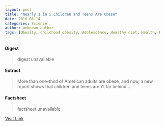 ```yaml
---
layout: post
title: "Nearly 1 in 5 Children and Teens Are Obese"
date: 2016-06-14
categories: Science
author: unknown author
tags: [Obesity, Childhood obesity, Adolescence, Healthy diet, Health, Human life stages, Medical specialties, Health sciences, Public health, Nutrition, Food and drink, Determinants of health]
---
```



#### Digest
>digest unavailable

#### Extract
>More than one-third of American adults are obese, and now, a new report shows that children and teens aren't far behind....

#### Factsheet
>factsheet unavailable

[Visit Link](http://www.livescience.com/51973-childhood-obesity-united-states.html)


